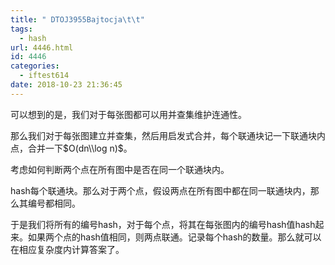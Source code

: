 ```yaml
---
title: " DTOJ3955Bajtocja\t\t"
tags:
  - hash
url: 4446.html
id: 4446
categories:
  - iftest614
date: 2018-10-23 21:36:45
---
```


可以想到的是，我们对于每张图都可以用并查集维护连通性。

那么我们对于每张图建立并查集，然后用启发式合并，每个联通块记一下联通块内点，合并一下$O(dn\\log n)$。

考虑如何判断两个点在所有图中是否在同一个联通块内。

hash每个联通块。那么对于两个点，假设两点在所有图中都在同一联通块内，那么其编号都相同。

于是我们将所有的编号hash，对于每个点，将其在每张图内的编号hash值hash起来。如果两个点的hash值相同，则两点联通。记录每个hash的数量。那么就可以在相应复杂度内计算答案了。